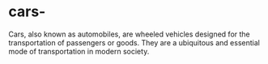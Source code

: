 # cars-
Cars, also known as automobiles, are wheeled vehicles designed for the transportation of passengers or goods. They are a ubiquitous and essential mode of transportation in modern society.
